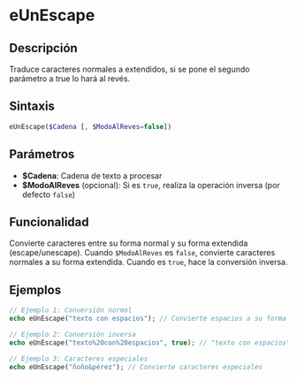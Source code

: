 # eUnEscape

## Descripción
Traduce caracteres normales a extendidos, si se pone el segundo parámetro a true lo hará al revés.

## Sintaxis
```php
eUnEscape($Cadena [, $ModoAlReves=false])
```

## Parámetros
- **$Cadena**: Cadena de texto a procesar
- **$ModoAlReves** (opcional): Si es `true`, realiza la operación inversa (por defecto `false`)

## Funcionalidad
Convierte caracteres entre su forma normal y su forma extendida (escape/unescape). Cuando `$ModoAlReves` es `false`, convierte caracteres normales a su forma extendida. Cuando es `true`, hace la conversión inversa.

## Ejemplos
```php
// Ejemplo 1: Conversión normal
echo eUnEscape("texto con espacios"); // Convierte espacios a su forma extendida

// Ejemplo 2: Conversión inversa
echo eUnEscape("texto%20con%20espacios", true); // "texto con espacios"

// Ejemplo 3: Caracteres especiales
echo eUnEscape("ñoño&pérez"); // Convierte caracteres especiales
```